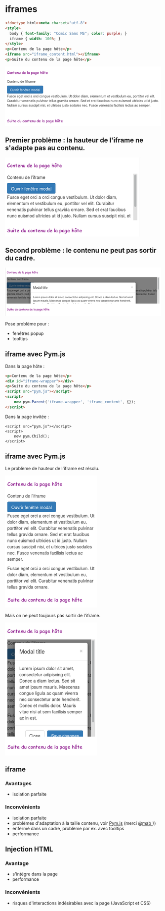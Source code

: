 # iframes

```html
<!doctype html><meta charset="utf-8">
<style>
  body { font-family: "Comic Sans MS"; color: purple; }
  iframe { width: 100%; }
</style>
<p>Contenu de la page hôte</p>
<iframe src="iframe_content.html"></iframe>
<p>Suite du contenu de la page hôte</p>
```

![](assets/iframe_looking_ok.png)

## Premier problème : la hauteur de l'iframe ne s'adapte pas au contenu.

![](assets/iframe_not_responsive.png)

## Second problème : le contenu ne peut pas sortir du cadre.

![](assets/iframe_modal_cropped.png)

Pose problème pour :

* fenêtres popup
* tooltips

## iframe avec Pym.js

Dans la page hôte :

```html
<p>Contenu de la page hôte</p>
<div id="iframe-wrapper"></div>
<p>Suite du contenu de la page hôte</p>
<script src="pym.js"></script>
<script>
    new pym.Parent('iframe-wrapper', 'iframe_content', {});
</script>
```

Dans la page invitée :

```
<script src="pym.js"></script>
<script>
    new pym.Child();
</script>
```

## iframe avec Pym.js

Le problème de hauteur de l'iframe est résolu.

![](assets/iframe_responsive_pym.png)

Mais on ne peut toujours pas sortir de l'iframe.

![](assets/iframe_responsive_modal_pym.png)

## iframe

### Avantages

* isolation parfaite

### Inconvénients

* isolation parfaite
* problèmes d'adaptation à la taille contenu, voir [Pym.js](http://blog.apps.npr.org/pym.js/) \(merci [@mab\_](https://twitter.com/mab_)\)
* enfermé dans un cadre, problème par ex. avec tooltips
* performance


## Injection HTML

### Avantage

* s'intègre dans la page
* performance

### Inconvénients

* risques d'interactions indésirables avec la page \(JavaScript et CSS\)


